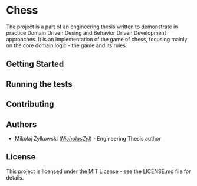 # Chess
The project is a part of an engineering thesis written to demonstrate in practice Domain Driven Desing and Behavior Driven Development approaches. It is an implementation of the game of chess, focusing mainly on the core domain logic - the game and its rules. 
## Getting Started
## Running the tests
## Contributing
## Authors
* Mikołaj Żyłkowski (_[NicholasZyl](https://github.com/NicholasZyl)_) - Engineering Thesis author
## License
This project is licensed under the MIT License - see the [LICENSE.md](https://github.com/NicholasZyl/chess/LICENSE.md) file for details.